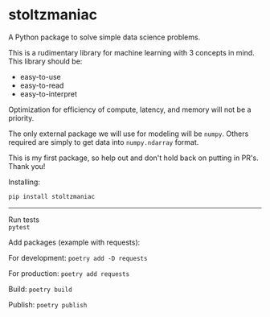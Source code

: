# stoltzmaniac  

A Python package to solve simple data science problems. 

This is a rudimentary library for machine learning with 3 concepts in mind. This library should be:
  - easy-to-use
  - easy-to-read
  - easy-to-interpret

Optimization for efficiency of compute, latency, and memory will not be a priority.

The only external package we will use for modeling will be `numpy`. Others required are simply to get data into `numpy.ndarray` format.

This is my first package, so help out and don't hold back on putting in PR's. Thank you!

Installing:
```bash
pip install stoltzmaniac
```

----

Run tests  
`pytest`

Add packages (example with requests):

For development:
`poetry add -D requests`

For production:
`poetry add requests`

Build:
`poetry build`

Publish:
`poetry publish`